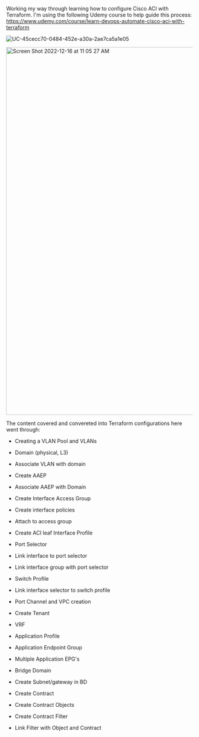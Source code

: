 Working my way through learning how to configure Cisco ACI with Terraform. I'm using the following Udemy course to help guide this process: https://www.udemy.com/course/learn-devops-automate-cisco-aci-with-terraform

![UC-45cecc70-0484-452e-a30a-2ae7ca5a1e05](https://user-images.githubusercontent.com/90277861/208715562-42634d16-e185-482b-97a2-b84aaf253d24.jpeg)


<img width="994" alt="Screen Shot 2022-12-16 at 11 05 27 AM" src="https://user-images.githubusercontent.com/90277861/208561789-7b5d6b52-da83-46db-9002-03527ca1dab2.png">


The content covered and convereted into Terraform configurations here went through:
- Creating a VLAN Pool and VLANs
- Domain (physical, L3)
- Associate VLAN with domain
- Create AAEP
- Associate AAEP with Domain
- Create Interface Access Group
- Create interface policies
- Attach to access group
- Create ACI leaf Interface Profile
- Port Selector
- Link interface to port selector
- Link interface group with port selector
- Switch Profile
- Link interface selector to switch profile
- Port Channel and VPC creation


- Create Tenant
- VRF
- Application Profile
- Application Endpoint Group
- Multiple Application EPG's
- Bridge Domain
- Create Subnet/gateway in BD
- Create Contract
- Create Contract Objects
- Create Contract Filter
- Link Filter with Object and Contract


